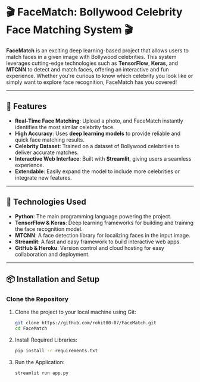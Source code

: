 # 🎬 **FaceMatch: Bollywood Celebrity Face Matching System** 🎬

**FaceMatch** is an exciting deep learning-based project that allows users to match faces in a given image with Bollywood celebrities. This system leverages cutting-edge technologies such as **TensorFlow**, **Keras**, and **MTCNN** to detect and match faces, offering an interactive and fun experience. Whether you're curious to know which celebrity you look like or simply want to explore face recognition, FaceMatch has you covered!

---

## 🚀 **Features**
- **Real-Time Face Matching**: Upload a photo, and FaceMatch instantly identifies the most similar celebrity face.
- **High Accuracy**: Uses **deep learning models** to provide reliable and quick face matching results.
- **Celebrity Dataset**: Trained on a dataset of Bollywood celebrities to deliver accurate matches.
- **Interactive Web Interface**: Built with **Streamlit**, giving users a seamless experience.
- **Extendable**: Easily expand the model to include more celebrities or integrate new features.

---

## 🔧 **Technologies Used**
- **Python**: The main programming language powering the project.
- **TensorFlow & Keras**: Deep learning frameworks for building and training the face recognition model.
- **MTCNN**: A face detection library for localizing faces in the input image.
- **Streamlit**: A fast and easy framework to build interactive web apps.
- **GitHub & Heroku**: Version control and cloud hosting for easy collaboration and deployment.

---

## 📦 **Installation and Setup**

### **Clone the Repository**  
1. Clone the project to your local machine using Git:
   ```bash
   git clone https://github.com/rohit00-07/FaceMatch.git
   cd FaceMatch
2. Install Required Libraries:
   ```bash
   pip install -r requirements.txt
3. Run the Application:
   ```bash
   streamlit run app.py
